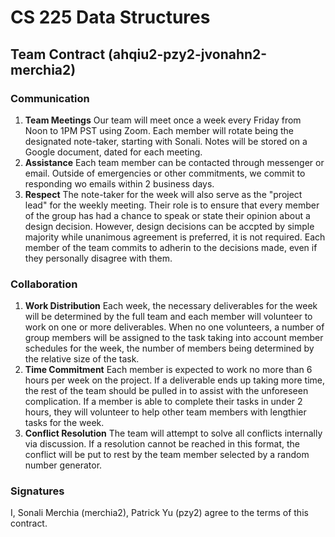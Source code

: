 # CS 225 Data Structures
## Team Contract (ahqiu2-pzy2-jvonahn2-merchia2)

### Communication
1. **Team Meetings** Our team will meet once a week every Friday from Noon to 1PM PST using Zoom. Each member will rotate being the designated note-taker, starting with Sonali. Notes will be stored on a Google document, dated for each meeting. 
2. **Assistance** Each team member can be contacted through messenger or email. Outside of emergencies or other commitments, we commit to responding wo emails within 2 business days. 
3. **Respect** The note-taker for the week will also serve as the "project lead" for the weekly meeting. Their role is to ensure that every member of the group has had a chance to speak or state their opinion about a design decision. However, design decisions can be accpted by simple majority while unanimous agreement is preferred, it is not required. Each member of the team commits to adherin to the decisions made, even if they personally disagree with them.

### Collaboration
1. **Work Distribution** Each week, the necessary deliverables for the week will be determined by the full team and each member will volunteer to work on one or more deliverables. When no one volunteers, a number of group members will be assigned to the task taking into account member schedules for the week, the number of members being determined by the relative size of the task.
2. **Time Commitment** Each member is expected to work no more than 6 hours per week on the project. If a deliverable ends up taking more time, the rest of the team should be pulled in to assist with the unforeseen complication. If a member is able to complete their tasks in under 2 hours, they will volunteer to help other team members with lengthier tasks for the week. 
3. **Conflict Resolution** The team will attempt to solve all conflicts internally via discussion. If a resolution cannot be reached in this format, the conflict will be put to rest by the team member selected by a random number generator. 

### Signatures
I, Sonali Merchia (merchia2), Patrick Yu (pzy2) agree to the terms of this contract.
